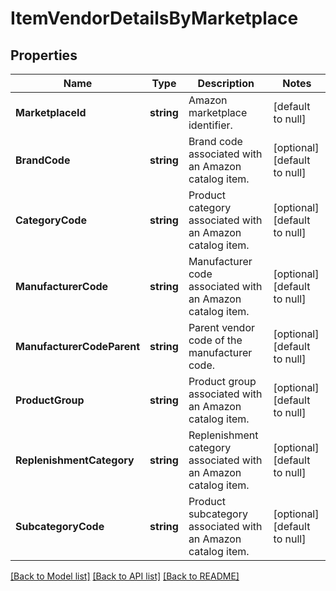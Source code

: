 # ItemVendorDetailsByMarketplace

## Properties
Name | Type | Description | Notes
------------ | ------------- | ------------- | -------------
**MarketplaceId** | **string** | Amazon marketplace identifier. | [default to null]
**BrandCode** | **string** | Brand code associated with an Amazon catalog item. | [optional] [default to null]
**CategoryCode** | **string** | Product category associated with an Amazon catalog item. | [optional] [default to null]
**ManufacturerCode** | **string** | Manufacturer code associated with an Amazon catalog item. | [optional] [default to null]
**ManufacturerCodeParent** | **string** | Parent vendor code of the manufacturer code. | [optional] [default to null]
**ProductGroup** | **string** | Product group associated with an Amazon catalog item. | [optional] [default to null]
**ReplenishmentCategory** | **string** | Replenishment category associated with an Amazon catalog item. | [optional] [default to null]
**SubcategoryCode** | **string** | Product subcategory associated with an Amazon catalog item. | [optional] [default to null]

[[Back to Model list]](../README.md#documentation-for-models) [[Back to API list]](../README.md#documentation-for-api-endpoints) [[Back to README]](../README.md)

